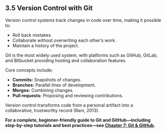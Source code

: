 ## 3.5 Version Control with Git

Version control systems track changes in code over time, making it possible to:

- Roll back mistakes.
- Collaborate without overwriting each other’s work.
- Maintain a history of the project.

Git is the most widely used system, with platforms such as GitHub, GitLab, and Bitbucket providing hosting and collaboration features.

Core concepts include:

- **Commits:** Snapshots of changes.
- **Branches:** Parallel lines of development.
- **Merges:** Combining changes.
- **Pull requests:** Proposing and reviewing contributions.

Version control transforms code from a personal artifact into a collaborative, trustworthy record (Ram, 2013).

**For a complete, beginner-friendly guide to Git and GitHub—including step-by-step tutorials and best practices—see [Chapter 7: Git & GitHub](../07_git_github/01_introduction.md).**
